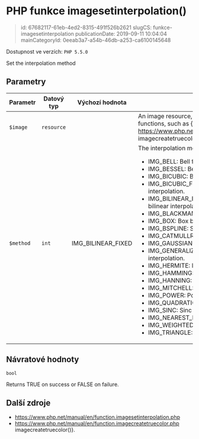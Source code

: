 PHP funkce imagesetinterpolation()
================================

> id: 67682117-61eb-4ed2-8315-491f526b2621
> slugCS: funkce-imagesetinterpolation
> publicationDate: 2019-09-11 10:04:04
> mainCategoryId: 0eeab3a7-a54b-46db-a253-ca6100145648

Dostupnost ve verzích: `PHP 5.5.0`

Set the interpolation method


Parametry
--------------

| Parametr | Datový typ | Výchozí hodnota | Poznámka |
|-----|-----|-----|-----|
| `$image` | `resource` |  | An image resource, returned by one of the image creation functions, such as {@link https://www.php.net/manual/en/function.imagecreatetruecolor.php imagecreatetruecolor()}. |
| `$method` | `int` | IMG_BILINEAR_FIXED | The interpolation method, which can be one of the following: <ul> <li> IMG_BELL: Bell filter. </li> <li> IMG_BESSEL: Bessel filter. </li> <li> IMG_BICUBIC: Bicubic interpolation. </li> <li> IMG_BICUBIC_FIXED: Fixed point implementation of the bicubic interpolation. </li> <li> IMG_BILINEAR_FIXED: Fixed point implementation of the bilinear interpolation (<em>default (also on image creation)</em>). </li> <li> IMG_BLACKMAN: Blackman window function. </li> <li> IMG_BOX: Box blur filter. </li> <li> IMG_BSPLINE: Spline interpolation. </li> <li> IMG_CATMULLROM: Cubbic Hermite spline interpolation. </li> <li> IMG_GAUSSIAN: Gaussian function. </li> <li> IMG_GENERALIZED_CUBIC: Generalized cubic spline fractal interpolation. </li> <li> IMG_HERMITE: Hermite interpolation. </li> <li> IMG_HAMMING: Hamming filter. </li> <li> IMG_HANNING: Hanning filter. </li> <li> IMG_MITCHELL: Mitchell filter. </li> <li> IMG_POWER: Power interpolation. </li> <li> IMG_QUADRATIC: Inverse quadratic interpolation. </li> <li> IMG_SINC: Sinc function. </li> <li> IMG_NEAREST_NEIGHBOUR: Nearest neighbour interpolation. </li> <li> IMG_WEIGHTED4: Weighting filter. </li> <li> IMG_TRIANGLE: Triangle interpolation. </li> </ul> |


Návratové hodnoty
----------------

`bool`

Returns TRUE on success or FALSE on failure.

Další zdroje
------------


- https://www.php.net/manual/en/function.imagesetinterpolation.php
- https://www.php.net/manual/en/function.imagecreatetruecolor.php imagecreatetruecolor()}.
</p>
